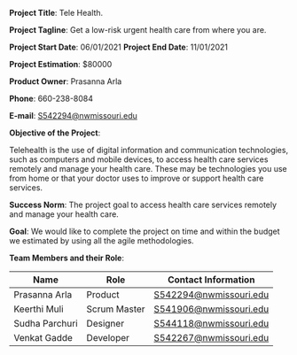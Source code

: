 **Project Title**: Tele Health.

**Project Tagline**: Get a low-risk urgent health care from where you are.

**Project Start Date**: 06/01/2021
**Project End Date**: 11/01/2021

**Project Estimation**: $80000

**Product Owner**: Prasanna Arla

**Phone**: 660-238-8084

**E-mail**: S542294@nwmissouri.edu

**Objective of the Project**: 

Telehealth is the use of digital information and communication technologies, such as computers and mobile devices, to access health care services remotely and manage your health care. These may be technologies you use from home or that your doctor uses to improve or support health care services.

**Success Norm**:
The project goal to access health care services remotely and manage your health care.

**Goal**:
We would like to complete the project on time and within the budget we estimated by using all the agile methodologies.

**Team Members and their Role**:

| Name  | 	Role  |	Contact Information  |
|-------|---------|----------------------|
|Prasanna Arla|Product|S542294@nwmissouri.edu|
|Keerthi Muli| Scrum Master|S541906@nwmissouri.edu|
|Sudha Parchuri|Designer|S544118@nwmissouri.edu|
|Venkat Gadde|Developer|S542267@nwmissouri.edu|

	



